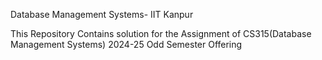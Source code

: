 Database Management Systems- IIT Kanpur

 This Repository Contains solution for the Assignment of  CS315(Database Management Systems) 2024-25 Odd Semester Offering
